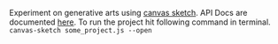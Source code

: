 Experiment on generative arts using [canvas sketch](https://github.com/mattdesl/canvas-sketch). API Docs are documented [here](https://github.com/mattdesl/canvas-sketch/blob/master/docs/api.md). To run the project hit following command in terminal. <br/> ```canvas-sketch some_project.js --open``` 
